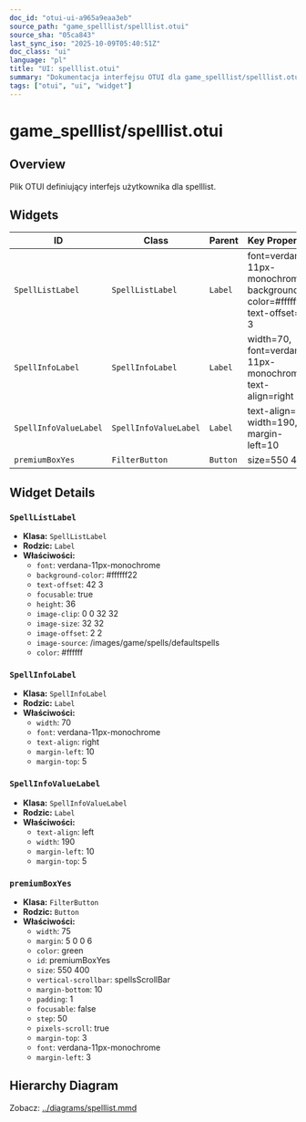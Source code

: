 ```yaml
---
doc_id: "otui-ui-a965a9eaa3eb"
source_path: "game_spelllist/spelllist.otui"
source_sha: "05ca843"
last_sync_iso: "2025-10-09T05:40:51Z"
doc_class: "ui"
language: "pl"
title: "UI: spelllist.otui"
summary: "Dokumentacja interfejsu OTUI dla game_spelllist/spelllist.otui"
tags: ["otui", "ui", "widget"]
---
```


# game_spelllist/spelllist.otui

## Overview

Plik OTUI definiujący interfejs użytkownika dla spelllist.

## Widgets

| ID | Class | Parent | Key Properties |
|----|-------|--------|----------------|
| `SpellListLabel` | `SpellListLabel` | `Label` | font=verdana-11px-monochrome, background-color=#ffffff22, text-offset=42 3 |
| `SpellInfoLabel` | `SpellInfoLabel` | `Label` | width=70, font=verdana-11px-monochrome, text-align=right |
| `SpellInfoValueLabel` | `SpellInfoValueLabel` | `Label` | text-align=left, width=190, margin-left=10 |
| `premiumBoxYes` | `FilterButton` | `Button` | size=550 400 |

## Widget Details

### `SpellListLabel`

- **Klasa:** `SpellListLabel`
- **Rodzic:** `Label`
- **Właściwości:**
  - `font`: verdana-11px-monochrome
  - `background-color`: #ffffff22
  - `text-offset`: 42 3
  - `focusable`: true
  - `height`: 36
  - `image-clip`: 0 0 32 32
  - `image-size`: 32 32
  - `image-offset`: 2 2
  - `image-source`: /images/game/spells/defaultspells
  - `color`: #ffffff

### `SpellInfoLabel`

- **Klasa:** `SpellInfoLabel`
- **Rodzic:** `Label`
- **Właściwości:**
  - `width`: 70
  - `font`: verdana-11px-monochrome
  - `text-align`: right
  - `margin-left`: 10
  - `margin-top`: 5

### `SpellInfoValueLabel`

- **Klasa:** `SpellInfoValueLabel`
- **Rodzic:** `Label`
- **Właściwości:**
  - `text-align`: left
  - `width`: 190
  - `margin-left`: 10
  - `margin-top`: 5

### `premiumBoxYes`

- **Klasa:** `FilterButton`
- **Rodzic:** `Button`
- **Właściwości:**
  - `width`: 75
  - `margin`: 5 0 0 6
  - `color`: green
  - `id`: premiumBoxYes
  - `size`: 550 400
  - `vertical-scrollbar`: spellsScrollBar
  - `margin-bottom`: 10
  - `padding`: 1
  - `focusable`: false
  - `step`: 50
  - `pixels-scroll`: true
  - `margin-top`: 3
  - `font`: verdana-11px-monochrome
  - `margin-left`: 3

## Hierarchy Diagram

Zobacz: [../diagrams/spelllist.mmd](../diagrams/spelllist.mmd)
